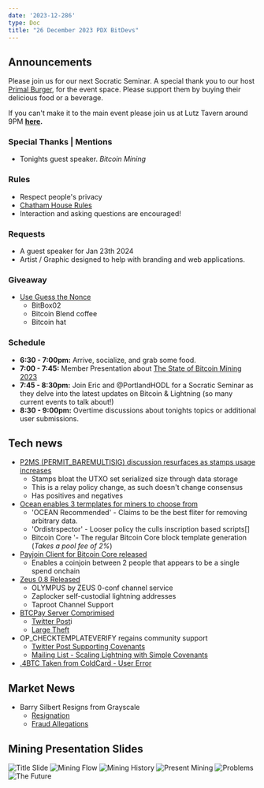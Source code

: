```yaml
---
date: '2023-12-286'
type: Doc
title: "26 December 2023 PDX BitDevs"
---
```


## Announcements

Please join us for our next Socratic Seminar. A special thank you to our host <a href="https://dicksprimalburger.com/" data-no-summary>Primal Burger</a>, for the event space. Please support them by buying their delicious food or a beverage.

If you can't make it to the main event please join us at Lutz Tavern around 9PM **<a href="https://www.lutztavern.com/" data-no-summary>here</a>.**

### Special Thanks | Mentions
- Tonights guest speaker. _Bitcoin Mining_

### Rules
- Respect people's privacy
- [Chatham House Rules](https://www.chathamhouse.org/about-us/chatham-house-rule)
- Interaction and asking questions are encouraged!

### Requests
- A guest speaker for Jan 23th 2024
- Artist / Graphic designed to help with branding and web applications.

### Giveaway
- [Use Guess the Nonce](https://nonce.portlandbitdevs.com/)
    - BitBox02
    - Bitcoin Blend coffee
    - Bitcoin hat

### Schedule
- **6:30 - 7:00pm:** Arrive, socialize, and grab some food.
- **7:00 - 7:45:** Member Presentation about [The State of Bitcoin Mining 2023]()
- **7:45 - 8:30pm:** Join Eric and @PortlandHODL for a Socratic Seminar as they delve into the latest updates on Bitcoin & Lightning (so many current events to talk about!)
- **8:30 - 9:00pm:** Overtime discussions about tonights topics or additional user submissions.

## Tech news
- [P2MS (PERMIT_BAREMULTISIG) discussion resurfaces as stamps usage increases](https://github.com/bitcoin/bitcoin/pull/28217)
    - Stamps bloat the UTXO set serialized size through data storage
    - This is a relay policy change, as such doesn't change consensus
    - Has positives and negatives
- [Ocean enables 3 termplates for miners to choose from](https://twitter.com/ocean_mining/status/1737745210191564958)
    - 'OCEAN Recommended' - Claims to be the best fliter for removing arbitrary data.
    - 'Ordistrspector' - Looser policy the culls inscription based scripts[]
    - Bitcoin Core '- The regular Bitcoin Core block template generation (_Takes a pool fee of 2%_)
- [Payjoin Client for Bitcoin Core released](https://github.com/payjoin/rust-payjoin/tree/master/payjoin-cli)
    - Enables a coinjoin between 2 people that appears to be a single spend onchain
- [Zeus 0.8 Released](https://github.com/ZeusLN/zeus/releases/tag/v0.8.0)
    - OLYMPUS by ZEUS 0-conf channel service
    - Zaplocker self-custodial lightning addresses
    - Taproot Channel Support
- [BTCPay Server Comprimised](https://github.com/dennisreimann/btcpayserver-plugin-lnbank/)
    - [Twitter Post](https://twitter.com/BtcpayServer/status/1739669361223172448)i
    - [Large Theft](https://stacker.news/items/347361)
- OP_CHECKTEMPLATEVERIFY regains community support
    - [Twitter Post Supporting Covenants](https://twitter.com/reardencode/status/1739059702485709212)
    - [Mailing List - Scaling Lightning with Simple Covenants](https://lists.linuxfoundation.org/pipermail/bitcoin-dev/2023-September/021941.html)
- [.4BTC Taken from ColdCard - User Error](https://www.reddit.com/r/coldcard/comments/17epqk8/040_bitcoin_taken_instantly_from_my_coldcard/)

## Market News
- Barry Silbert Resigns from Grayscale
    - [Resignation](https://www.bloomberg.com/news/articles/2023-12-26/grayscale-says-barry-silbert-resigns-as-chairman-of-the-board?embedded-checkout=true)
    - [Fraud Allegations](https://x.com/real_vijay/status/1721385528510251182?s=46)

## Mining Presentation Slides
![Title Slide](mining_presentation/1.jpg)
![Mining Flow](mining_presentation/2.jpg)
![Mining History](mining_presentation/3.jpg)
![Present Mining](mining_presentation/4.jpg)
![Problems](mining_presentation/5.jpg)
![The Future](mining_presentation/6.jpg)

